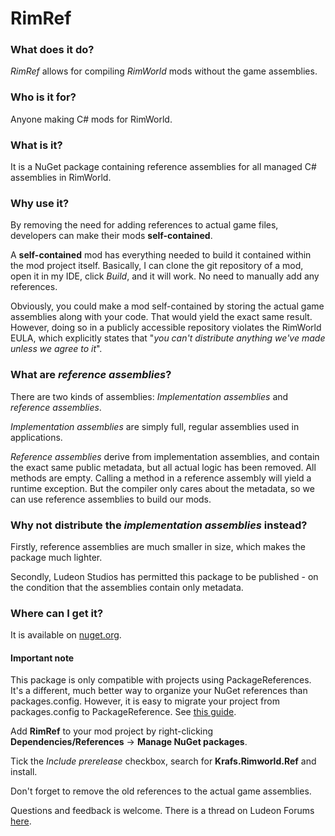 # RimRef

### What does it do?
*RimRef* allows for compiling *RimWorld* mods without the game assemblies.

### Who is it for?
Anyone making C# mods for RimWorld.

### What is it?
It is a NuGet package containing reference assemblies for all managed C# assemblies in RimWorld.

### Why use it?
By removing the need for adding references to actual game files, developers can make their mods **self-contained**.

A **self-contained** mod has everything needed to build it contained within the mod project itself.
Basically, I can clone the git repository of a mod, open it in my IDE, click *Build*, and it will work. No need to manually add any references.

Obviously, you could make a mod self-contained by storing the actual game assemblies along with your code. That would yield the exact same result. However, doing so in a publicly accessible repository violates the RimWorld EULA, which explicitly states that "*you can't distribute anything we've made unless we agree to it*".

### What are *reference assemblies*?
There are two kinds of assemblies: *Implementation assemblies* and *reference assemblies*.

*Implementation assemblies* are simply full, regular assemblies used in applications. 

*Reference assemblies* derive from implementation assemblies, and contain the exact same public metadata, but all actual logic has been removed. All methods are empty. Calling a method in a reference assembly will yield a runtime exception. But the compiler only cares about the metadata, so we can use reference assemblies to build our mods.

### Why not distribute the *implementation assemblies* instead?
Firstly, reference assemblies are much smaller in size, which makes the package much lighter.

Secondly, Ludeon Studios has permitted this package to be published - on the condition that the assemblies contain only metadata.

### Where can I get it?
It is available on [nuget.org](https://www.google.com). 

#### Important note
This package is only compatible with projects using PackageReferences. It's a different, much better way to organize your NuGet references than packages.config. However, it is easy to migrate your project from packages.config to PackageReference. See [this guide](https://docs.microsoft.com/en-us/nuget/consume-packages/migrate-packages-config-to-package-reference).

Add **RimRef** to your mod project by right-clicking **Dependencies/References** -> **Manage NuGet packages**. 

Tick the *Include prerelease* checkbox, search for **Krafs.Rimworld.Ref** and install.

Don't forget to remove the old references to the actual game assemblies.

Questions and feedback is welcome. There is a thread on Ludeon Forums [here](https://docs.microsoft.com/en-us/nuget/consume-packages/migrate-packages-config-to-package-reference).
